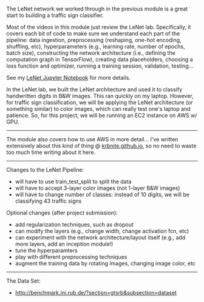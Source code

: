 
The LeNet network we worked through in the previous module is a great start to building a traffic sign classifier.

Most of the videos in this module just review the LeNet lab.  Specifically, it covers each bit of code to make sure we understand
each part of the pipeline: data ingestion, preprocessing (reshaping, one-hot encoding, shuffling, etc), hyperparameters (e.g., 
learning rate, number of epochs, batch size), constructing the network architecture (i.e., defining the computation graph in TensorFlow),
creating data placeholders, choosing a loss function and optimizer, running a training session, validation, testing...

See my [LeNet Jupyter Notebook](https://github.com/krbnite/self-driving-car-nanodegree/blob/master/Term1/08__Lab__LeNet-in-TensorFlow/LeNet-Lab.ipynb)
for more details.

In the LeNet lab, we built the LeNet architecture and used it to classify handwritten digits in B&W images.  This ran
quickly on my laptop.  However, for traffic sign classification, we will be applying the LeNet architecture (or something
similar) to color images, which can really test one's laptop and patience.  So, for this project, we will be running
an EC2 instance on AWS w/ GPU.  

-------------------------------------------

The module also covers how to use AWS in more detail... I've written extensively about this kind of thing 
@ [krbnite.github.io](https://krbnite.github.io), so no need to waste too much time writing about it here.

-------------------------------------------

Changes to the LeNet Pipeline:
* will have to use train_test_split to split the data
* will have to accept 3-layer color images (not 1-layer B&W images)
* will have to change number of classes: instead of 10 digits, we will be classifying 43 traffic signs

Optional changes (after project submission):
* add regularization techniques, such as dropout
* can modify the layers (e.g., change width, change activation fcn, etc)
* can experiment with the network architecture/layout itself (e.g., add more layers, add an inception module!)
* tune the hyperparamters
* play with different preprocessing techniques
* augment the training data by rotating images, changing image color, etc

-----------------------------------------


The Data Set:
* http://benchmark.ini.rub.de/?section=gtsrb&subsection=dataset


